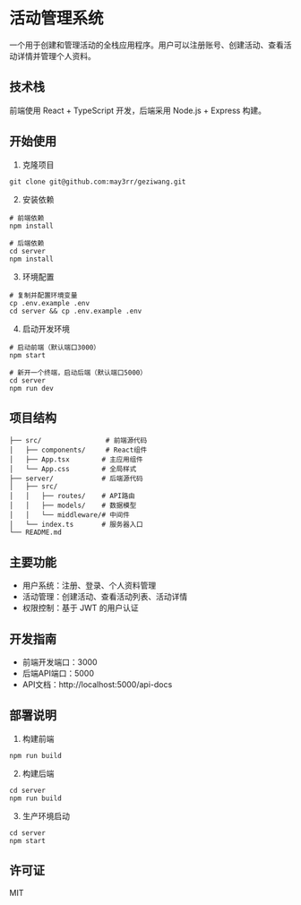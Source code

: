 # 活动管理系统

一个用于创建和管理活动的全栈应用程序。用户可以注册账号、创建活动、查看活动详情并管理个人资料。

## 技术栈

前端使用 React + TypeScript 开发，后端采用 Node.js + Express 构建。

## 开始使用

1. 克隆项目 
```
git clone git@github.com:may3rr/geziwang.git
```

2. 安装依赖
```
# 前端依赖
npm install

# 后端依赖
cd server
npm install
```

3. 环境配置
```
# 复制并配置环境变量
cp .env.example .env
cd server && cp .env.example .env
```

4. 启动开发环境
```
# 启动前端（默认端口3000）
npm start

# 新开一个终端，启动后端（默认端口5000）
cd server
npm run dev
```

## 项目结构

```
├── src/                # 前端源代码
│   ├── components/     # React组件
│   ├── App.tsx        # 主应用组件
│   └── App.css        # 全局样式
├── server/            # 后端源代码
│   ├── src/
│   │   ├── routes/    # API路由
│   │   ├── models/    # 数据模型
│   │   └── middleware/# 中间件
│   └── index.ts       # 服务器入口
└── README.md
```

## 主要功能

- 用户系统：注册、登录、个人资料管理
- 活动管理：创建活动、查看活动列表、活动详情
- 权限控制：基于 JWT 的用户认证

## 开发指南

- 前端开发端口：3000
- 后端API端口：5000
- API文档：http://localhost:5000/api-docs

## 部署说明

1. 构建前端
```
npm run build
```

2. 构建后端
```
cd server
npm run build
```

3. 生产环境启动
```
cd server
npm start
```

## 许可证

MIT

